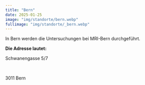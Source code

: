 ```yaml
---
title: "Bern"
date: 2025-01-25
image: "img/standorte/bern.webp"
fullimage: "img/standorte/_bern.webp"
---
```

In Bern werden die Untersuchungen bei MRI-Bern durchgeführt. 

**Die Adresse lautet:**

Schwanengasse 5/7

<br>

3011 Bern